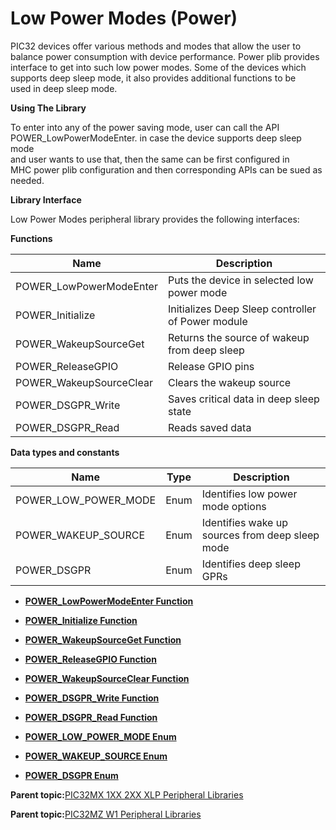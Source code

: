 # Low Power Modes \(Power\)

PIC32 devices offer various methods and modes that allow the user to<br />balance power consumption with device performance. Power plib provides<br />interface to get into such low power modes. Some of the devices which<br />supports deep sleep mode, it also provides additional functions to be<br />used in deep sleep mode.

**Using The Library**

To enter into any of the power saving mode, user can call the API<br />POWER\_LowPowerModeEnter. in case the device supports deep sleep mode<br />and user wants to use that, then the same can be first configured in<br />MHC power plib configuration and then corresponding APIs can be sued as<br />needed.

**Library Interface**

Low Power Modes peripheral library provides the following interfaces:

**Functions**

|Name|Description|
|----|-----------|
|POWER\_LowPowerModeEnter|Puts the device in selected low power mode|
|POWER\_Initialize|Initializes Deep Sleep controller of Power module|
|POWER\_WakeupSourceGet|Returns the source of wakeup from deep sleep|
|POWER\_ReleaseGPIO|Release GPIO pins|
|POWER\_WakeupSourceClear|Clears the wakeup source|
|POWER\_DSGPR\_Write|Saves critical data in deep sleep state|
|POWER\_DSGPR\_Read|Reads saved data|

**Data types and constants**

|Name|Type|Description|
|----|----|-----------|
|POWER\_LOW\_POWER\_MODE|Enum|Identifies low power mode options|
|POWER\_WAKEUP\_SOURCE|Enum|Identifies wake up sources from deep sleep mode|
|POWER\_DSGPR|Enum|Identifies deep sleep GPRs|

-   **[POWER\_LowPowerModeEnter Function](GUID-8E082941-1A4D-4FFF-A32D-0F8DE0A73FED.md)**  

-   **[POWER\_Initialize Function](GUID-02867199-3ACC-4294-89CA-C421F49CAE05.md)**  

-   **[POWER\_WakeupSourceGet Function](GUID-F77EE7A7-06CB-48BA-B0B7-AB8511A9B51B.md)**  

-   **[POWER\_ReleaseGPIO Function](GUID-37EFE406-6FBF-40D5-A7EA-A7FC941AB218.md)**  

-   **[POWER\_WakeupSourceClear Function](GUID-DD4BAB52-3573-4C81-A63D-D9A8AF36FBC2.md)**  

-   **[POWER\_DSGPR\_Write Function](GUID-C2892326-A81D-4129-8DCB-A7C6F04C0211.md)**  

-   **[POWER\_DSGPR\_Read Function](GUID-A4F63B2D-0646-48F5-B5F0-1BABB3747BDF.md)**  

-   **[POWER\_LOW\_POWER\_MODE Enum](GUID-042D2821-E711-43AC-A77A-140FEB7162E5.md)**  

-   **[POWER\_WAKEUP\_SOURCE Enum](GUID-541E1468-AE24-4039-8F1C-21AB72FBB325.md)**  

-   **[POWER\_DSGPR Enum](GUID-B0134860-BC7E-4BE6-8083-743D254CAF3A.md)**  


**Parent topic:**[PIC32MX 1XX 2XX XLP Peripheral Libraries](GUID-8819552A-CB58-4DAC-BE25-EC305892232E.md)

**Parent topic:**[PIC32MZ W1 Peripheral Libraries](GUID-EBD28D67-7F6E-46D1-9ABE-2BDE1973D143.md)

